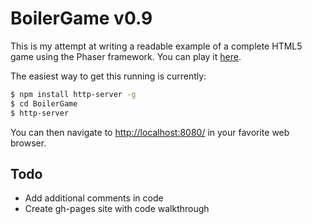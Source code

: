 BoilerGame v0.9
======

This is my attempt at writing a readable example of a complete HTML5 game using the Phaser framework. You can play it [here](http://karasinski.github.io/BoilerGame/).

The easiest way to get this running is currently:
```bash
$ npm install http-server -g
$ cd BoilerGame
$ http-server
```

You can then navigate to [http://localhost:8080/](http://localhost:8080/) in your favorite web browser.

Todo
------

+ Add additional comments in code
+ Create gh-pages site with code walkthrough
